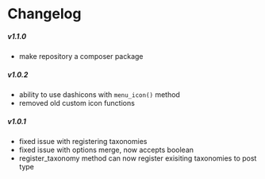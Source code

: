 # Changelog

##### v1.1.0
* make repository a composer package

##### v1.0.2
* ability to use dashicons with `menu_icon()` method
* removed old custom icon functions


##### v1.0.1
* fixed issue with registering taxonomies
* fixed issue with options merge, now accepts boolean
* register_taxonomy method can now register exisiting taxonomies to post type